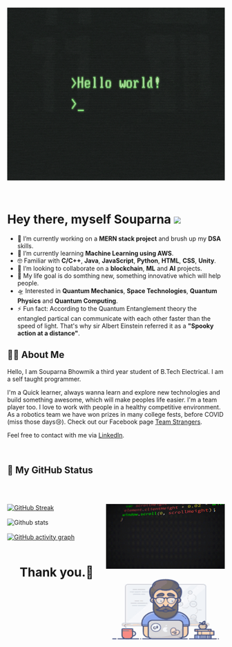 
<p align="center"> <img src="https://github.com/souparna21/souparna21/blob/main/hello_world.gif?raw=true"  width="800rem" height="400rem"> </p>

<br>

<h1>Hey there, myself Souparna <img src="https://raw.githubusercontent.com/aemmadi/aemmadi/master/wave.gif" width="30rem"></h1> 

- 🔭 I’m currently working on a **MERN stack project** and brush up my **DSA** skills.
- 🌱 I’m currently learning **Machine Learning using AWS**.
- 🤓 Familiar with **C/C++**, **Java**, **JavaScript**, **Python**, **HTML**, **CSS**, **Unity**.
- 👯 I’m looking to collaborate on a **blockchain**, **ML** and **AI** projects.
- 🎯 My life goal is do somthing new, something innovative which will help people.
- 🛸 Interested in **Quantum Mechanics**, **Space Technologies**, **Quantum Physics** and **Quantum Computing**.
- ⚡ Fun fact: According to the Quantum Entanglement theory the entangled partical can communicate with each other faster than the speed of light. That's why sir Albert              Einstein referred it as a **"Spooky action at a distance"**.

## 👨‍💻 About Me

Hello, I am Souparna Bhowmik a third year student of B.Tech Electrical. I am a self taught programmer.

I'm a Quick learner, always wanna learn and explore new technologies and build something awesome, which will make peoples life easier.
I'm a team player too. I love to work with people in a healthy competitive environment. As a robotics team we have won prizes in many college fests, before COVID (miss those days😢). Check out our Facebook page [Team Strangers](https://www.facebook.com/WeTeamStrangers).

Feel free to contact with me via [LinkedIn](https://www.linkedin.com/in/souparna-bhowmik/).

<br>

## 🤵 My GitHub Status

<br>
<br>

<a href=""><img src="https://github.com/souparna21/souparna21/blob/main/giphy.gif" align="right" width="275rem" height="150rem" /></a>
[![GitHub Streak](http://github-readme-streak-stats.herokuapp.com?user=souparna21&theme=prussian&hide_border=true)](https://git.io/streak-stats)
<br>
<br>
![Github stats](https://github-readme-stats.vercel.app/api?username=souparna21&theme=onedark&show_icons=true&count_private=true)
<a href=""><img src="https://github.com/souparna21/souparna21/blob/main/tenor.gif" align="right" width="275rem" height="175rem" /></a>
<br>
<br>
[![GitHub activity graph](https://activity-graph.herokuapp.com/graph?username=souparna21&theme=xcode)](https://github.com/souparna21?tab=repositories)
<br>
<br>
<h1 align="center">Thank you.🙏</h1>
